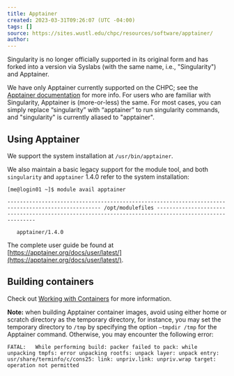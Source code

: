 ```yaml
---
title: Apptainer
created: 2023-03-31T09:26:07 (UTC -04:00)
tags: []
source: https://sites.wustl.edu/chpc/resources/software/apptainer/
author: 
---
```


Singularity is no longer officially supported in its original form and has forked into a version via Syslabs (with the same name, i.e., "Singularity") and Apptainer.

We have only Apptainer currently supported on the CHPC; see the [Apptainer documentation](https://apptainer.org/) for more info. For users who are familiar with Singularity, Apptainer is (more-or-less) the same. For most cases, you can simply replace “singularity” with “apptainer” to run singularity commands, and "singularity" is currently aliased to "apptainer".

## Using Apptainer
We support the system installation at `/usr/bin/apptainer`. 

We also maintain a basic legacy support for the module tool, and both `singularity` and `apptainer` 1.4.0 refer to the system installation:

```
[me@login01 ~]$ module avail apptainer

---------------------------------------------------------------------------------------------------- /opt/modulefiles -----------------------------------------------------------------------------------------------------

   apptainer/1.4.0
```

The complete user guide be found at [https://apptainer.org/docs/user/latest/](https://apptainer.org/docs/user/latest/).

## Building containers
Check out [Working with Containers](../getting-started/working-with-containers.md) for more information.

**Note:** when building Apptainer container images, avoid using either home or scratch directory as the temporary directory, for instance, you may set the temporary directory to `/tmp` by specifying the option `–tmpdir /tmp` for the Apptainer command. Otherwise, you may encounter the following error:
```
FATAL:   While performing build: packer failed to pack: while unpacking tmpfs: error unpacking rootfs: unpack layer: unpack entry: usr/share/terminfo/c/cons25: link: unpriv.link: unpriv.wrap target: operation not permitted
```
